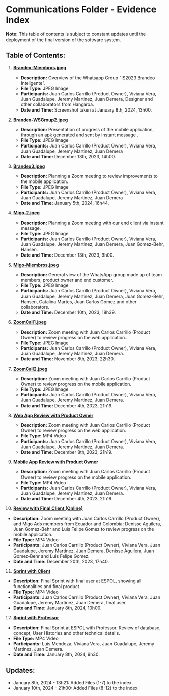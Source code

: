 # Communications Folder - Evidence Index

**Note:** This table of contents is subject to constant updates until the deployment of the final version of the software system.

## Table of Contents:

1. **[Brandeo-Miembros.jpeg](./Communications/Whatsapp/Brandeo-Miembros.jpeg)**
   - **Description:** Overview of the Whatsapp Group "IS2023 Brandeo Inteligente".
   - **File Type:** JPEG Image
   - **Participants:** Juan Carlos Carrillo (Product Owner), Viviana Vera, Juan Guadalupe, Jeremy Martinez, Juan Demera, Designer and other collaborators from Hangaroa.
   - **Date and Time:** Screenshot taken at January 8th, 2024, 13h00.

2. **[Brandeo-WSGroup2.jpeg](./Communications/Whatsapp/Brandeo-WSGroup2.jpeg)**
   - **Description:** Presentation of progress of the mobile application, through an apk generated and sent by instant message .
   - **File Type:** JPEG Image
   - **Participants:** Juan Carlos Carrillo (Product Owner), Viviana Vera, Juan Guadalupe, Jeremy Martinez, Juan Demera
   - **Date and Time:** December 13th, 2023, 14h00.

3. **[Brandeo3.jpeg](./Communications/Whatsapp/Brandeo3.jpeg)**
   - **Description:** Planning a Zoom meeting to review improvements to the mobile application.
   - **File Type:** JPEG Image
   - **Participants:** Juan Carlos Carrillo (Product Owner), Viviana Vera, Juan Guadalupe, Jeremy Martinez, Juan Demera
   - **Date and Time:** January 5th, 2024, 16h44.

4. **[Migo-2.jpeg](./Communications/Whatsapp/Migo-2.jpeg)**
   - **Description:** Planning a Zoom meeting with our end client via instant message.
   - **File Type:** JPEG Image
   - **Participants:** Juan Carlos Carrillo (Product Owner), Viviana Vera, Juan Guadalupe, Jeremy Martinez, Juan Demera, Juan Gomez-Behr, Hansen.
   - **Date and Time:** December 13th, 2023, 9h00.

5. **[Migo-Miembros.jpeg](./Communications/Whatsapp/Migo-Miembros.jpeg)**
   - **Description:** General view of the WhatsApp group made up of team members, product owner and end customer.
   - **File Type:** JPEG Image
   - **Participants:** Juan Carlos Carrillo (Product Owner), Viviana Vera, Juan Guadalupe, Jeremy Martinez, Juan Demera, Juan Gomez-Behr, Hansen, Catalina Martes, Juan Carlos Gomez and other collaborators.
   - **Date and Time:** December 10th, 2023, 18h39.

6. **[ZoomCall1.jpeg](./Communications/Zoom/ZoomCall1.jpeg)**
   - **Description:** Zoom meeting with Juan Carlos Carrillo (Product Owner) to review progress on the web application..
   - **File Type:** JPEG Image
   - **Participants:** Juan Carlos Carrillo (Product Owner), Viviana Vera, Juan Guadalupe, Jeremy Martinez, Juan Demera.
   - **Date and Time:** November 8th, 2023, 22h30.
  
7. **[ZoomCall2.jpeg](./Communications/Zoom/ZoomCall2.jpeg)**
   - **Description:** Zoom meeting with Juan Carlos Carrillo (Product Owner) to review progress on the mobile application.
   - **File Type:** JPEG Image
   - **Participants:** Juan Carlos Carrillo (Product Owner), Viviana Vera, Juan Guadalupe, Jeremy Martinez, Juan Demera.
   - **Date and Time:** December 4th, 2023, 21h19.
  
8. **[Web App Review with Product Owner](https://espolec-my.sharepoint.com/:v:/g/personal/vivvfalcon_espol_edu_ec/EeLJ05DR9HBGq224IE8Jr_QB57iuuoQNQfNglPVQFF1M9w?nav=eyJyZWZlcnJhbEluZm8iOnsicmVmZXJyYWxBcHAiOiJPbmVEcml2ZUZvckJ1c2luZXNzIiwicmVmZXJyYWxBcHBQbGF0Zm9ybSI6IldlYiIsInJlZmVycmFsTW9kZSI6InZpZXciLCJyZWZlcnJhbFZpZXciOiJNeUZpbGVzTGlua0NvcHkifX0&e=puL26j)**
   - **Description:** Zoom meeting with Juan Carlos Carrillo (Product Owner) to review progress on the web application.
   - **File Type:** MP4 Video
   - **Participants:** Juan Carlos Carrillo (Product Owner), Viviana Vera, Juan Guadalupe, Jeremy Martinez, Juan Demera.
   - **Date and Time:** December 8th, 2023, 21h19.

9. **[Mobile App Review with Product Owner](https://espolec-my.sharepoint.com/:v:/g/personal/vivvfalcon_espol_edu_ec/EdHqydo9fxdPn3ez34uezf8BGxGSlSF-5DwmBJpJ5bECwA?nav=eyJyZWZlcnJhbEluZm8iOnsicmVmZXJyYWxBcHAiOiJPbmVEcml2ZUZvckJ1c2luZXNzIiwicmVmZXJyYWxBcHBQbGF0Zm9ybSI6IldlYiIsInJlZmVycmFsTW9kZSI6InZpZXciLCJyZWZlcnJhbFZpZXciOiJNeUZpbGVzTGlua0NvcHkifX0&e=1B8yj8)**
   - **Description:** Zoom meeting with Juan Carlos Carrillo (Product Owner) to review progress on the mobile application.
   - **File Type:** MP4 Video
   - **Participants:** Juan Carlos Carrillo (Product Owner), Viviana Vera, Juan Guadalupe, Jeremy Martinez, Juan Demera.
   - **Date and Time:** December 4th, 2023, 21h19.

10. **[Review with Final Client (Online)](https://espolec-my.sharepoint.com/:v:/g/personal/jaguadal_espol_edu_ec/EZCyUS4PEKxCn--K0r23D5YBPHfVOiV2Zi2wN83x6ramfg?e=TvxVDD&nav=eyJyZWZlcnJhbEluZm8iOnsicmVmZXJyYWxBcHAiOiJTdHJlYW1XZWJBcHAiLCJyZWZlcnJhbFZpZXciOiJTaGFyZURpYWxvZy1MaW5rIiwicmVmZXJyYWxBcHBQbGF0Zm9ybSI6IldlYiIsInJlZmVycmFsTW9kZSI6InZpZXcifX0%3D
)**
   - **Description:** Zoom meeting with Juan Carlos Carrillo (Product Owner), and Migo Ads members from Ecuador and Colombia: Denisse Aguilera, Juan Gomez-Behr and Luis Felipe Gomez to review progress on the mobile application.
   - **File Type:** MP4 Video
   - **Participants:** Juan Carlos Carrillo (Product Owner), Viviana Vera, Juan Guadalupe, Jeremy Martinez, Juan Demera, Denisse Aguilera, Juan Gomez-Behr and Luis Felipe Gomez.
   - **Date and Time:** December 20th, 2023, 17h40.


11. **[Sprint with Client](https://espolec-my.sharepoint.com/:v:/g/personal/vivvfalcon_espol_edu_ec/EQ7FHxZTbSVIihT3AMg5_PYBeIRrJZWeBUbtkoLMel2Rog?nav=eyJyZWZlcnJhbEluZm8iOnsicmVmZXJyYWxBcHAiOiJPbmVEcml2ZUZvckJ1c2luZXNzIiwicmVmZXJyYWxBcHBQbGF0Zm9ybSI6IldlYiIsInJlZmVycmFsTW9kZSI6InZpZXciLCJyZWZlcnJhbFZpZXciOiJNeUZpbGVzTGlua0NvcHkifX0&e=Q30c42
)**
   - **Description:** Final Sprint with final user at ESPOL, showing all functionalities and final product.
   - **File Type:** MP4 Video
   - **Participants:** Juan Carlos Carrillo (Product Owner), Viviana Vera, Juan Guadalupe, Jeremy Martinez, Juan Demera, final user.
   - **Date and Time:** January 8th, 2024, 10h00.


12. **[Sprint with Professor](https://espolec-my.sharepoint.com/:v:/g/personal/vivvfalcon_espol_edu_ec/EYX3oBbWeJVImWcRTdKsmsQBsKcT8lbRH0MC9-GDZ1735Q?nav=eyJyZWZlcnJhbEluZm8iOnsicmVmZXJyYWxBcHAiOiJPbmVEcml2ZUZvckJ1c2luZXNzIiwicmVmZXJyYWxBcHBQbGF0Zm9ybSI6IldlYiIsInJlZmVycmFsTW9kZSI6InZpZXciLCJyZWZlcnJhbFZpZXciOiJNeUZpbGVzTGlua0NvcHkifX0&e=x0YY1I
)**
   - **Description:** Final Sprint at ESPOL with Professor. Review of database, concept, User Histories and other technical details.
   - **File Type:** MP4 Video
   - **Participants:** Luis Mendoza, Viviana Vera, Juan Guadalupe, Jeremy Martinez, Juan Demera.
   - **Date and Time:** January 8th, 2024, 9h30.


## Updates:
- January 8th, 2024 - 13h21: Added Files (1-7) to the index.
- January 10th, 2024 - 21h00: Added Files (8-12) to the index.

